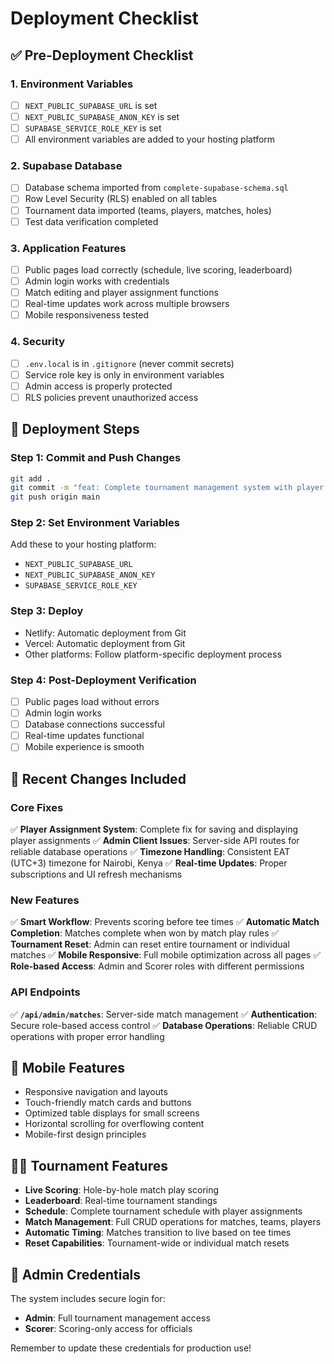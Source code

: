 # Deployment Checklist

## ✅ Pre-Deployment Checklist

### 1. Environment Variables
- [ ] `NEXT_PUBLIC_SUPABASE_URL` is set
- [ ] `NEXT_PUBLIC_SUPABASE_ANON_KEY` is set  
- [ ] `SUPABASE_SERVICE_ROLE_KEY` is set
- [ ] All environment variables are added to your hosting platform

### 2. Supabase Database
- [ ] Database schema imported from `complete-supabase-schema.sql`
- [ ] Row Level Security (RLS) enabled on all tables
- [ ] Tournament data imported (teams, players, matches, holes)
- [ ] Test data verification completed

### 3. Application Features
- [ ] Public pages load correctly (schedule, live scoring, leaderboard)
- [ ] Admin login works with credentials
- [ ] Match editing and player assignment functions
- [ ] Real-time updates work across multiple browsers
- [ ] Mobile responsiveness tested

### 4. Security
- [ ] `.env.local` is in `.gitignore` (never commit secrets)
- [ ] Service role key is only in environment variables
- [ ] Admin access is properly protected
- [ ] RLS policies prevent unauthorized access

## 🚀 Deployment Steps

### Step 1: Commit and Push Changes
```bash
git add .
git commit -m "feat: Complete tournament management system with player assignment fixes"
git push origin main
```

### Step 2: Set Environment Variables
Add these to your hosting platform:
- `NEXT_PUBLIC_SUPABASE_URL`
- `NEXT_PUBLIC_SUPABASE_ANON_KEY`
- `SUPABASE_SERVICE_ROLE_KEY`

### Step 3: Deploy
- Netlify: Automatic deployment from Git
- Vercel: Automatic deployment from Git
- Other platforms: Follow platform-specific deployment process

### Step 4: Post-Deployment Verification
- [ ] Public pages load without errors
- [ ] Admin login works
- [ ] Database connections successful
- [ ] Real-time updates functional
- [ ] Mobile experience is smooth

## 🔧 Recent Changes Included

### Core Fixes
✅ **Player Assignment System**: Complete fix for saving and displaying player assignments
✅ **Admin Client Issues**: Server-side API routes for reliable database operations
✅ **Timezone Handling**: Consistent EAT (UTC+3) timezone for Nairobi, Kenya
✅ **Real-time Updates**: Proper subscriptions and UI refresh mechanisms

### New Features
✅ **Smart Workflow**: Prevents scoring before tee times
✅ **Automatic Match Completion**: Matches complete when won by match play rules
✅ **Tournament Reset**: Admin can reset entire tournament or individual matches
✅ **Mobile Responsive**: Full mobile optimization across all pages
✅ **Role-based Access**: Admin and Scorer roles with different permissions

### API Endpoints
✅ **`/api/admin/matches`**: Server-side match management
✅ **Authentication**: Secure role-based access control
✅ **Database Operations**: Reliable CRUD operations with proper error handling

## 📱 Mobile Features
- Responsive navigation and layouts
- Touch-friendly match cards and buttons  
- Optimized table displays for small screens
- Horizontal scrolling for overflowing content
- Mobile-first design principles

## 🏌️‍♂️ Tournament Features
- **Live Scoring**: Hole-by-hole match play scoring
- **Leaderboard**: Real-time tournament standings
- **Schedule**: Complete tournament schedule with player assignments
- **Match Management**: Full CRUD operations for matches, teams, players
- **Automatic Timing**: Matches transition to live based on tee times
- **Reset Capabilities**: Tournament-wide or individual match resets

## 🎯 Admin Credentials
The system includes secure login for:
- **Admin**: Full tournament management access
- **Scorer**: Scoring-only access for officials

Remember to update these credentials for production use!
